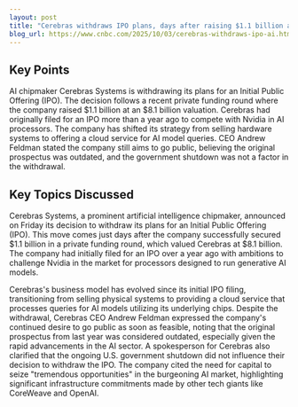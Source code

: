 ```yaml
---
layout: post 
title: "Cerebras withdraws IPO plans, days after raising $1.1 billion at $8.1 billion valuation"
blog_url: https://www.cnbc.com/2025/10/03/cerebras-withdraws-ipo-ai.html?utm_source=tldrai 
---
```




## Key Points

AI chipmaker Cerebras Systems is withdrawing its plans for an Initial Public Offering (IPO).
The decision follows a recent private funding round where the company raised $1.1 billion at an $8.1 billion valuation.
Cerebras had originally filed for an IPO more than a year ago to compete with Nvidia in AI processors.
The company has shifted its strategy from selling hardware systems to offering a cloud service for AI model queries.
CEO Andrew Feldman stated the company still aims to go public, believing the original prospectus was outdated, and the government shutdown was not a factor in the withdrawal.

## Key Topics Discussed

Cerebras Systems, a prominent artificial intelligence chipmaker, announced on Friday its decision to withdraw its plans for an Initial Public Offering (IPO). This move comes just days after the company successfully secured $1.1 billion in a private funding round, which valued Cerebras at $8.1 billion. The company had initially filed for an IPO over a year ago with ambitions to challenge Nvidia in the market for processors designed to run generative AI models.

Cerebras's business model has evolved since its initial IPO filing, transitioning from selling physical systems to providing a cloud service that processes queries for AI models utilizing its underlying chips. Despite the withdrawal, Cerebras CEO Andrew Feldman expressed the company's continued desire to go public as soon as feasible, noting that the original prospectus from last year was considered outdated, especially given the rapid advancements in the AI sector. A spokesperson for Cerebras also clarified that the ongoing U.S. government shutdown did not influence their decision to withdraw the IPO. The company cited the need for capital to seize "tremendous opportunities" in the burgeoning AI market, highlighting significant infrastructure commitments made by other tech giants like CoreWeave and OpenAI.

